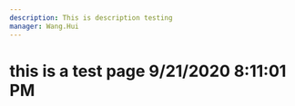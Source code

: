 ```yaml
---
description: This is description testing
manager: Wang.Hui
---
```

# this is a test page 9/21/2020 8:11:01 PM